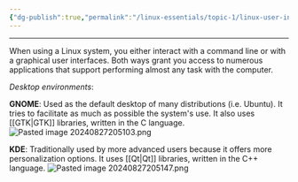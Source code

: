 ```yaml
---
{"dg-publish":true,"permalink":"/linux-essentials/topic-1/linux-user-interfaces/","dgPassFrontmatter":true}
---
```


---
When using a Linux system, you either interact with a command line or with a graphical user interfaces. Both ways grant you access to numerous applications that support performing almost any task with the computer.

_Desktop environments_:

**GNOME**: Used as the default desktop of many distributions (i.e. Ubuntu). It tries to facilitate as much as possible the system's use. It also uses [[GTK\|GTK]] libraries, written in the C language.
![Pasted image 20240827205103.png](/img/user/Linux%20Essentials/Topic%201/Reference%20images/Pasted%20image%2020240827205103.png)

**KDE**: Traditionally used by more advanced users because it offers more personalization options. It uses [[Qt\|Qt]] libraries, written in the C++ language.
![Pasted image 20240827205147.png](/img/user/Linux%20Essentials/Topic%201/Reference%20images/Pasted%20image%2020240827205147.png)
